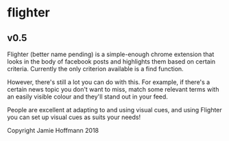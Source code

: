 # flighter 
## v0.5

Flighter (better name pending) is a simple-enough chrome extension that
looks in the body of facebook posts and highlights them based on certain
criteria. Currently the only criterion available is a find function.

However, there's still a lot you can do with this. For example, if there's
a certain news topic you don't want to miss, match some relevant terms with
an easily visible colour and they'll stand out in your feed.

People are excellent at adapting to and using visual cues, and using Flighter
you can set up visual cues as suits your needs!


Copyright Jamie Hoffmann 2018
